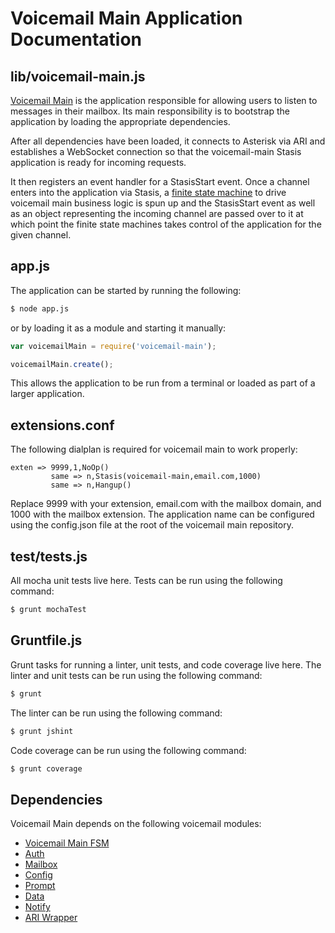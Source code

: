 # Voicemail Main Application Documentation

## lib/voicemail-main.js

[Voicemail Main](https://github.com/asterisk/node-voicemail-main) is the application responsible for allowing users to listen to messages in their mailbox. Its main responsibility is to bootstrap the application by loading the appropriate dependencies.

After all dependencies have been loaded, it connects to Asterisk via ARI and establishes a WebSocket connection so that the voicemail-main Stasis application is ready for incoming requests.

It then registers an event handler for a StasisStart event. Once a channel enters into the application via Stasis, a [finite state machine](https://github.com/asterisk/node-voicemail-main-fsm) to drive voicemail main business logic is spun up and the StasisStart event as well as an object representing the incoming channel are passed over to it at which point the finite state machines takes control of the application for the given channel.

## app.js

The application can be started by running the following:

```bash
$ node app.js
```

or by loading it as a module and starting it manually:

```JavaScript
var voicemailMain = require('voicemail-main');

voicemailMain.create();
```

This allows the application to be run from a terminal or loaded as part of a larger application.

## extensions.conf

The following dialplan is required for voicemail main to work properly:

```
exten => 9999,1,NoOp()
         same => n,Stasis(voicemail-main,email.com,1000)
         same => n,Hangup()
```

Replace 9999 with your extension, email.com with the mailbox domain, and 1000 with the mailbox extension. The application name can be configured using the config.json file at the root of the voicemail main repository.

## test/tests.js

All mocha unit tests live here. Tests can be run using the following command:

```bash
$ grunt mochaTest
```

## Gruntfile.js

Grunt tasks for running a linter, unit tests, and code coverage live here. The linter and unit tests can be run using the following command:

```bash
$ grunt
```

The linter can be run using the following command:

```bash
$ grunt jshint
```

Code coverage can be run using the following command:

```bash
$ grunt coverage
```

## Dependencies

Voicemail Main depends on the following voicemail modules:

- [Voicemail Main FSM](voicemail-main-fsm.md)
- [Auth](auth.md)
- [Mailbox](mailbox.md)
- [Config](config.md)
- [Prompt](prompt.md)
- [Data](data.md)
- [Notify](notify.md)
- [ARI Wrapper](ari.md)
